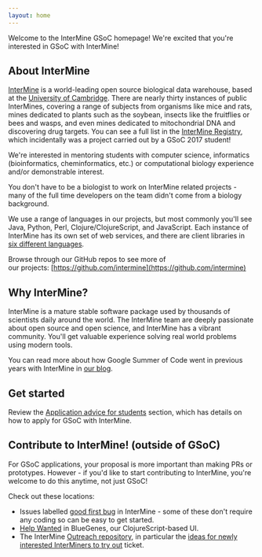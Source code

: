 ```yaml
---
layout: home
---
```


Welcome to the InterMine GSoC homepage! We're excited that you're interested in GSoC with InterMine! 

## About InterMine

[InterMine](http://intermine.org/) is a world-leading open source biological data warehouse, based at the [University of Cambridge](https://www.gen.cam.ac.uk/). There are nearly thirty instances of public InterMines, covering a range of subjects from organisms like mice and rats, mines dedicated to plants such as the soybean, insects like the fruitflies or bees and wasps, and even mines dedicated to mitochondrial DNA and discovering drug targets. You can see a full list in the [InterMine Registry](http://registry.intermine.org/), which incidentally was a project carried out by a GSoC 2017 student!

We're interested in mentoring students with computer science, informatics (bioinformatics, cheminformatics, etc.) or computational biology experience and/or demonstrable interest.

You don't have to be a biologist to work on InterMine related projects - many of the full time developers on the team didn't come from a biology background.

We use a range of languages in our projects, but most commonly you'll see Java, Python, Perl, Clojure/ClojureScript, and JavaScript. Each instance of InterMine has its own set of web services, and there are client libraries in [six different languages](http://intermine.readthedocs.io/en/latest/web-services/).

Browse through our GitHub repos to see more of our projects: [https://github.com/intermine](https://github.com/intermine)

## Why InterMine?

InterMine is a mature stable software package used by thousands of scientists daily around the world. The InterMine team are deeply passionate about open source and open science, and InterMine has a vibrant community. You'll get valuable experience solving real world problems using modern tools. 

You can read more about how Google Summer of Code went in previous years with InterMine in [our blog](https://intermineorg.wordpress.com/tag/gsoc/).

## Get started

Review the [Application advice for students](guidance/students-applying/) section, which has details on how to apply for GSoC with InterMine.

## Contribute to InterMine! (outside of GSoC)

For GSoC applications, your proposal is more important than making PRs or prototypes. However - if you'd like to start contributing to InterMine, you're welcome to do this anytime, not just GSoC! 

Check out these locations:

- Issues labelled [good first bug](https://github.com/intermine/intermine/labels/good%20first%20bug) in InterMine - some of these don't require any coding so can be easy to get started.
- [Help Wanted](https://github.com/intermine/bluegenes/labels/Help%20Wanted) in BlueGenes, our ClojureScript-based UI.
- The InterMine [Outreach repository](https://github.com/intermine/outreach/issues/), in particular the [ideas for newly interested InterMiners to try out](https://github.com/intermine/outreach/issues/12) ticket. 
